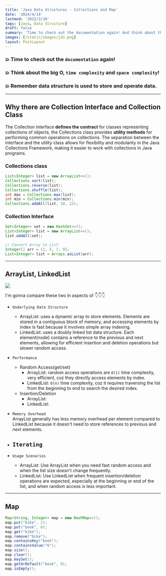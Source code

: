 ```yaml
---
title: 'Java Data Structures - Collections and Map'
date: '2024/4/14'
lastmod: '2022/3/10'
tags: [Java, Data Structure]
draft: false
summary: 'Time to check out the documentation again! And think about the big O, time complexity and space complexity! Remember data structure is used to store and operate data.'
images: [/static/images/jds.png]
layout: PostLayout
---
```


### 💥 Time to check out the `documentation` again! 
### 💥 Think about the big O, `time complexity` and `space complexity`!  
### 💥 Remember data structure is used to store and operate data.
---

## Why there are Collection Interface and Collection Class
The Collection interface **defines the contract** for classes representing collections of objects, the Collections class provides **utility methods** for performing common operations on collections. 
The separation between the interface and the utility class allows for flexibility and modularity in the Java Collections Framework, making it easier to work with collections in Java programs.

### Collections class
```Java
List<Integer> list = new ArrayList<>();
Collections.sort(list);
Collections.reverse(list);
Collections.shuffle(list);
int max = Collections.max(list);
int min = Collections.min(min);
Collections.addAll(list, 10, 12);
```

### Collection Interface

```Java
Set<Integer> set = new HashSet<>();
List<Integer> list = new ArrayList<>();
list.addAll(set);

// Convert Array to List
Integer[] arr = {1, 5, 7, 9};
List<Integer> list = Arrays.asList(arr);

```
---

## ArrayList, LinkedList
![](/static/images/list.png)  

I'm gonna compare these two in aspects of 👇👇👇
- `Underlying Data Structure`
  - ArrayList: uses a dynamic array to store elements. Elements are stored in a contiguous block of memory, and accessing elements by index is fast because it involves simple array indexing.
  - LinkedList: uses a doubly linked list data structure. Each element(node) contains a reference to the previous and next elements, allowing for efficient insertion and deletion operations but slower random access. 
- `Performance` 
  - Random Access(get/set)
    - ArrayList: random access operations are `O(1)` time complexity, very efficient, coz they directly access elements by index.
    - LinkedList: `O(n)` time complexity, coz it requires traversing the list from the beginning to end to search the desired index.
  - Insertion/Deletion
    - ArrayList: 
    - LinkedList: 
- `Memory Overhead`  
  ArrayList generally has less memory overhead per element compared to LinkedList because it doesn't need to store references to previous and next elements. 

- `Iterating` 
  - 
- `Usage Scenarios`
  - ArrayList: Use ArrayList when you need fast random access and when the list size doesn't change frequently.
  - LinkedList: Use LinkedList when frequent insertion/deletion operations are expected, especially at the beginning or end of the list, and when random access is less important.

---
## Map
```java
Map<String, Integer> map = new HashMap<>();
map.put("bike", 2);
map.put("book", 6);
map.get("bike");
map.remove("bike");
map.containsKey("book");
map.containsValue("6");
map.size();
map.clear();
map.keySet();
map.getOrDefault("book", 0);
map.isEmpty();

```
